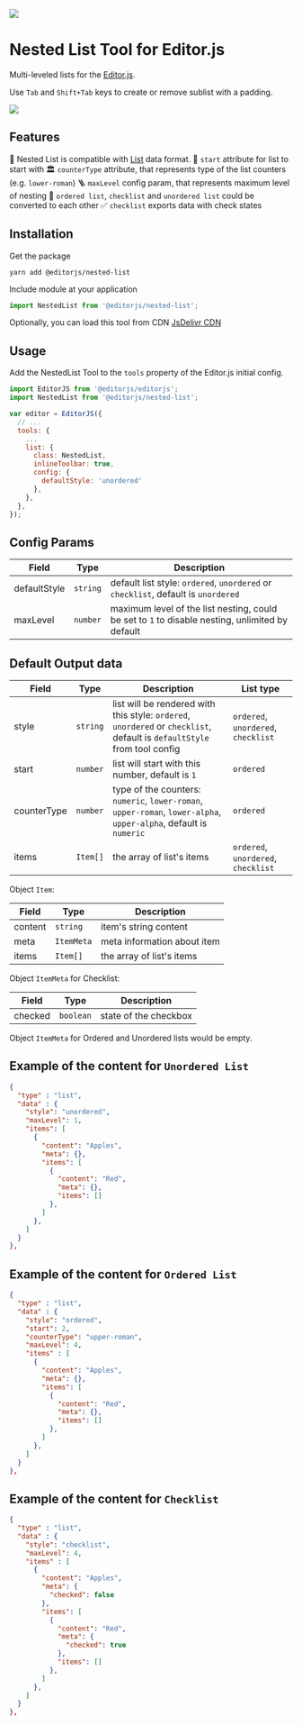 ![](https://badgen.net/badge/Editor.js/v2.19.2/blue)

# Nested List Tool for Editor.js

Multi-leveled lists for the [Editor.js](https://editorjs.io).

Use `Tab` and `Shift+Tab` keys to create or remove sublist with a padding.

![](assets/example.gif)

## Features

📝 Nested List is compatible with [List](https://github.com/editor-js/list) data format.
🔢 `start` attribute for list to start with
🏛️ `counterType` attribute, that represents type of the list counters (e.g. `lower-roman`)
🪜 `maxLevel` config param, that represents maximum level of nesting
💌 `ordered list`, `checklist` and `unordered list` could be converted to each other
✅ `checklist` exports data with check states

## Installation

Get the package

```shell
yarn add @editorjs/nested-list
```

Include module at your application

```javascript
import NestedList from '@editorjs/nested-list';
```

Optionally, you can load this tool from CDN [JsDelivr CDN](https://cdn.jsdelivr.net/npm/@editorjs/nested-list@latest)

## Usage

Add the NestedList Tool to the `tools` property of the Editor.js initial config.

```javascript
import EditorJS from '@editorjs/editorjs';
import NestedList from '@editorjs/nested-list';

var editor = EditorJS({
  // ...
  tools: {
    ...
    list: {
      class: NestedList,
      inlineToolbar: true,
      config: {
        defaultStyle: 'unordered'
      },
    },
  },
});
```

## Config Params

| Field        | Type     | Description                                                    |
|--------------|----------|----------------------------------------------------------------|
| defaultStyle | `string` | default list style: `ordered`, `unordered` or `checklist`, default is `unordered` |
| maxLevel     | `number` | maximum level of the list nesting, could be set to `1` to disable nesting, unlimited by default |

## Default Output data

| Field             | Type      |  Description                                                                                                              | List type                           |
| ----------------- | --------- | ------------------------------------------------------------------------------------------------------------------------- | ----------------------------------- |
| style             | `string`  |  list will be rendered with this style: `ordered`, `unordered` or `checklist`, default is `defaultStyle` from tool config | `ordered`, `unordered`, `checklist` |
| start             | `number`  |  list will start with this number, default is `1`                                                                         | `ordered`                           |
| counterType       | `number`  |  type of the counters: `numeric`, `lower-roman`, `upper-roman`, `lower-alpha`, `upper-alpha`, default is `numeric`        | `ordered`                           |
| items             | `Item[]`  |  the array of list's items                                                                                                | `ordered`, `unordered`, `checklist` |

Object `Item`:

| Field   | Type       | Description                 |
| ------- | ---------- | --------------------------- |
| content | `string`   | item's string content       |
| meta    | `ItemMeta` | meta information about item |
| items   | `Item[]`   | the array of list's items   |

Object `ItemMeta` for Checklist:

| Field   | Type      | Description               |
| ------- | --------- | ------------------------- |
| checked | `boolean` | state of the checkbox     |

Object `ItemMeta` for Ordered and Unordered lists would be empty.


## Example of the content for `Unordered List`
```json
{
  "type" : "list",
  "data" : {
    "style": "unordered",
    "maxLevel": 1,
    "items": [
      {
        "content": "Apples",
        "meta": {},
        "items": [
          {
            "content": "Red",
            "meta": {},
            "items": []
          },
        ]
      },
    ]
  }
},
```

## Example of the content for `Ordered List`
```json
{
  "type" : "list",
  "data" : {
    "style": "ordered",
    "start": 2,
    "counterType": "upper-roman",
    "maxLevel": 4,
    "items" : [
      {
        "content": "Apples",
        "meta": {},
        "items": [
          {
            "content": "Red",
            "meta": {},
            "items": []
          },
        ]
      },
    ]
  }
},
```

## Example of the content for `Checklist`
```json
{
  "type" : "list",
  "data" : {
    "style": "checklist",
    "maxLevel": 4,
    "items" : [
      {
        "content": "Apples",
        "meta": {
          "checked": false
        },
        "items": [
          {
            "content": "Red",
            "meta": {
              "checked": true
            },
            "items": []
          },
        ]
      },
    ]
  }
},
```
